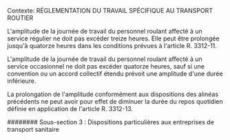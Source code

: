 Contexte: RÉGLEMENTATION DU TRAVAIL SPÉCIFIQUE AU TRANSPORT ROUTIER

L'amplitude de la journée de travail du personnel roulant affecté à un service régulier ne doit pas excéder treize heures. Elle peut être prolongée jusqu'à quatorze heures dans les conditions prévues à l'article R. 3312-11.

L'amplitude de la journée de travail du personnel roulant affecté à un service occasionnel ne doit pas excéder quatorze heures, sauf si une convention ou un accord collectif étendu prévoit une amplitude d'une durée inférieure.

La prolongation de l'amplitude conformément aux dispositions des alinéas précédents ne peut avoir pour effet de diminuer la durée du repos quotidien définie en application de l'article R. 3312-13.

######## Sous-section 3 : Dispositions particulières aux entreprises de transport sanitaire